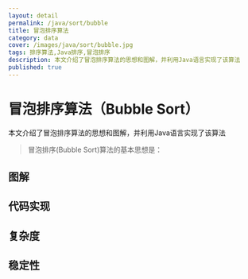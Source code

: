 ```yaml
---
layout: detail
permalink: /java/sort/bubble
title: 冒泡排序算法
category: data
cover: /images/java/sort/bubble.jpg
tags: 排序算法,Java排序,冒泡排序
description: 本文介绍了冒泡排序算法的思想和图解，并利用Java语言实现了该算法
published: true
---
```


# 冒泡排序算法（Bubble Sort）

本文介绍了冒泡排序算法的思想和图解，并利用Java语言实现了该算法

> 冒泡排序(Bubble Sort)算法的基本思想是：

## 图解

## 代码实现

## 复杂度

## 稳定性
